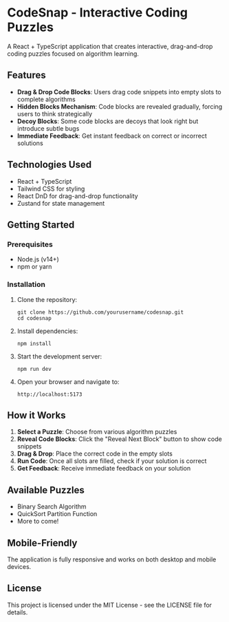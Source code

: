 # CodeSnap - Interactive Coding Puzzles

A React + TypeScript application that creates interactive, drag-and-drop coding puzzles focused on algorithm learning.

## Features

- **Drag & Drop Code Blocks**: Users drag code snippets into empty slots to complete algorithms
- **Hidden Blocks Mechanism**: Code blocks are revealed gradually, forcing users to think strategically
- **Decoy Blocks**: Some code blocks are decoys that look right but introduce subtle bugs
- **Immediate Feedback**: Get instant feedback on correct or incorrect solutions

## Technologies Used

- React + TypeScript
- Tailwind CSS for styling
- React DnD for drag-and-drop functionality
- Zustand for state management

## Getting Started

### Prerequisites

- Node.js (v14+)
- npm or yarn

### Installation

1. Clone the repository:
   ```
   git clone https://github.com/yourusername/codesnap.git
   cd codesnap
   ```

2. Install dependencies:
   ```
   npm install
   ```

3. Start the development server:
   ```
   npm run dev
   ```

4. Open your browser and navigate to:
   ```
   http://localhost:5173
   ```

## How it Works

1. **Select a Puzzle**: Choose from various algorithm puzzles
2. **Reveal Code Blocks**: Click the "Reveal Next Block" button to show code snippets
3. **Drag & Drop**: Place the correct code in the empty slots
4. **Run Code**: Once all slots are filled, check if your solution is correct
5. **Get Feedback**: Receive immediate feedback on your solution

## Available Puzzles

- Binary Search Algorithm
- QuickSort Partition Function
- More to come!

## Mobile-Friendly

The application is fully responsive and works on both desktop and mobile devices.

## License

This project is licensed under the MIT License - see the LICENSE file for details.
